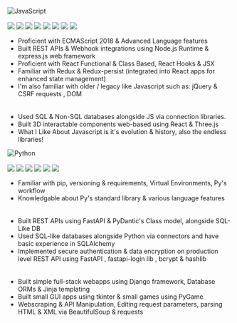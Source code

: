 <div>

<img alt="JavaScript" src="https://img.shields.io/badge/-Javascript-%23F7DF1E?logo=javascript&logoColor=black"><br></br>
<img src="https://img.shields.io/badge/-npm-%23CB3837?logo=npm&logoColor=white">
<img src="https://img.shields.io/badge/-Express.js-%23E7352C?logo=Express">
<img src="https://img.shields.io/badge/-React-%2361DAFB?logo=React&logoColor=black">
<img src="https://img.shields.io/badge/-React--Router-%23CA4245?logo=React%20Router&logoColor=white">
<img src="https://img.shields.io/badge/-Redux-%23764ABC?logo=Redux">
<img src="https://img.shields.io/badge/-Webpack-%238DD6F9?logo=Webpack&logoColor=black">
<img src="https://img.shields.io/badge/-jQuery-brightgreen?logo=jQuery">
<img src="https://img.shields.io/badge/-THREE.js-%23000000?logo=Three.js">

</div>

<ul>
  <li>Proficient with ECMAScript 2018 & Advanced Language features </li>
  <li>Built REST APIs & Webhook integrations using Node.js Runtime & express.js web framework </li>
  <li>Proficient with React Functional & Class Based, React Hooks & JSX </li>
  <li>Familiar with Redux & Redux-persist (integrated into React apps for enhanced state management)</li>
  <li> I'm also familiar with older / legacy like Javascript such as: jQuery & CSRF requests , DOM  </li>
  <br></br>
  <li>Used SQL & Non-SQL databases alongside JS via connection libraries.</li>
  <li>Built 3D interactable components web-based using React & Three.js </li>
  <li>What I Like About Javascript is it's evolution & history, also the endless libraries! </li>
</ul> 

<div>

<img alt="Python" src="https://img.shields.io/badge/-Python-%233776AB?logo=Python&logoColor=white"><br></br>
<img src="https://img.shields.io/badge/-pip-%233775A9?logo=PyPi&logoColor=white">
<img src="https://img.shields.io/badge/-FastAPI-%23009688?logo=FastAPI&logoColor=white">
<img src="https://img.shields.io/badge/-Django-%23092E20?logo=Django">
<img src="https://img.shields.io/badge/-requests-%2383B81A">
<img src="https://img.shields.io/badge/-Selenium-%2343B02A?logo=Selenium&logoColor=white">
<img src="https://img.shields.io/badge/-Tkinter-%230094F5">
</div>

<ul>
  <li>Familiar with pip, versioning & requirements, Virtual Environments, Py's workflow</li>
  <li>Knowledgable about Py's standard library & various language features </li>
  <br></br>
  <li>Built REST APIs using FastAPI & PyDantic's Class model, alongside SQL-Like DB </li>
  <li>Used SQL-like databases alongside Python via connectors and have basic experience in SQLAlchemy </li>
  <li>Implemented secure authentication & data encryption on production level REST API using FastAPI , fastapi-login lib , bcrypt & hashlib</li>
  <br></br>
  <li>Built simple full-stack webapps using Django framework, Database ORMs & Jinja templating </li>
  <li>Built small GUI apps using tkinter & small games using PyGame </li>
  <li>Webscraping & API Manipulation, Editing request parameters, parsing HTML & XML via BeautifulSoup & requests</li>
  <br></br>

</ul> 
